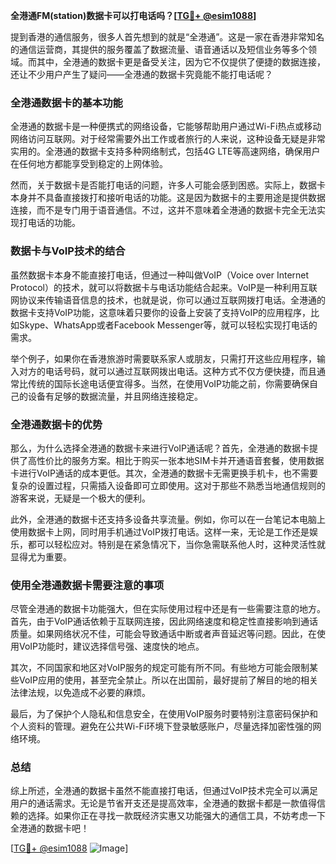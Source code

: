 **全港通FM(station)数据卡可以打电话吗？[[TG💪+ @esim1088](https://t.me/s/esim1088)]**

提到香港的通信服务，很多人首先想到的就是“全港通”。这是一家在香港非常知名的通信运营商，其提供的服务覆盖了数据流量、语音通话以及短信业务等多个领域。而其中，全港通的数据卡更是备受关注，因为它不仅提供了便捷的数据连接，还让不少用户产生了疑问——全港通的数据卡究竟能不能打电话呢？

### 全港通数据卡的基本功能

全港通的数据卡是一种便携式的网络设备，它能够帮助用户通过Wi-Fi热点或移动网络访问互联网。对于经常需要外出工作或者旅行的人来说，这种设备无疑是非常实用的。全港通的数据卡支持多种网络制式，包括4G LTE等高速网络，确保用户在任何地方都能享受到稳定的上网体验。

然而，关于数据卡是否能打电话的问题，许多人可能会感到困惑。实际上，数据卡本身并不具备直接拨打和接听电话的功能。这是因为数据卡的主要用途是提供数据连接，而不是专门用于语音通信。不过，这并不意味着全港通的数据卡完全无法实现打电话的功能。

### 数据卡与VoIP技术的结合

虽然数据卡本身不能直接打电话，但通过一种叫做VoIP（Voice over Internet Protocol）的技术，就可以将数据卡与电话功能结合起来。VoIP是一种利用互联网协议来传输语音信息的技术，也就是说，你可以通过互联网拨打电话。全港通的数据卡支持VoIP功能，这意味着只要你的设备上安装了支持VoIP的应用程序，比如Skype、WhatsApp或者Facebook Messenger等，就可以轻松实现打电话的需求。

举个例子，如果你在香港旅游时需要联系家人或朋友，只需打开这些应用程序，输入对方的电话号码，就可以通过互联网拨出电话。这种方式不仅方便快捷，而且通常比传统的国际长途电话便宜得多。当然，在使用VoIP功能之前，你需要确保自己的设备有足够的数据流量，并且网络连接稳定。

### 全港通数据卡的优势

那么，为什么选择全港通的数据卡来进行VoIP通话呢？首先，全港通的数据卡提供了高性价比的服务方案。相比于购买一张本地SIM卡并开通语音套餐，使用数据卡进行VoIP通话的成本更低。其次，全港通的数据卡无需更换手机卡，也不需要复杂的设置过程，只需插入设备即可立即使用。这对于那些不熟悉当地通信规则的游客来说，无疑是一个极大的便利。

此外，全港通的数据卡还支持多设备共享流量。例如，你可以在一台笔记本电脑上使用数据卡上网，同时用手机通过VoIP拨打电话。这样一来，无论是工作还是娱乐，都可以轻松应对。特别是在紧急情况下，当你急需联系他人时，这种灵活性就显得尤为重要。

### 使用全港通数据卡需要注意的事项

尽管全港通的数据卡功能强大，但在实际使用过程中还是有一些需要注意的地方。首先，由于VoIP通话依赖于互联网连接，因此网络速度和稳定性直接影响到通话质量。如果网络状况不佳，可能会导致通话中断或者声音延迟等问题。因此，在使用VoIP功能时，建议选择信号强、速度快的地点。

其次，不同国家和地区对VoIP服务的规定可能有所不同。有些地方可能会限制某些VoIP应用的使用，甚至完全禁止。所以在出国前，最好提前了解目的地的相关法律法规，以免造成不必要的麻烦。

最后，为了保护个人隐私和信息安全，在使用VoIP服务时要特别注意密码保护和个人资料的管理。避免在公共Wi-Fi环境下登录敏感账户，尽量选择加密性强的网络环境。

### 总结

综上所述，全港通的数据卡虽然不能直接打电话，但通过VoIP技术完全可以满足用户的通话需求。无论是节省开支还是提高效率，全港通的数据卡都是一款值得信赖的选择。如果你正在寻找一款既经济实惠又功能强大的通信工具，不妨考虑一下全港通的数据卡吧！

[[TG💪+ @esim1088](https://t.me/s/esim1088) ![Image](https://i.postimg.cc/4NQfJmqS/Snipaste-2025-05-13-00-14-12.png)]